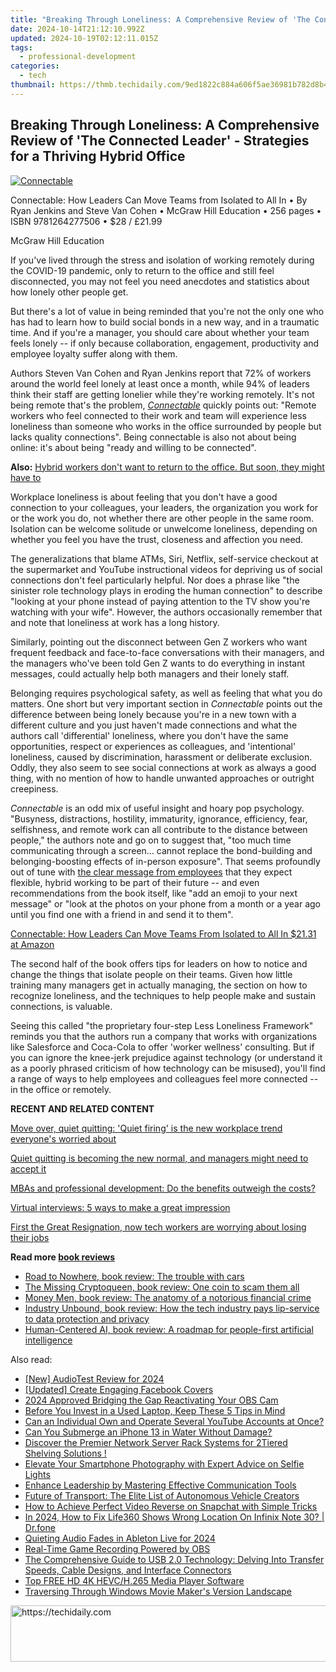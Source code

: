 ```yaml
---
title: "Breaking Through Loneliness: A Comprehensive Review of 'The Connected Leader' - Strategies for a Thriving Hybrid Office"
date: 2024-10-14T21:12:10.992Z
updated: 2024-10-19T02:12:11.015Z
tags:
  - professional-development
categories:
  - tech
thumbnail: https://thmb.techidaily.com/9ed1822c884a606f5ae36981b782d8b43a1eaddd1153302103151c40c41208fa.jpg
---
```


## Breaking Through Loneliness: A Comprehensive Review of 'The Connected Leader' - Strategies for a Thriving Hybrid Office

[![Connectable](https://www.zdnet.com/a/img/resize/38e27dbdf2b25cbf05f27d5401df425febb5da12/2022/10/06/e93eb1d8-1bc9-4b0d-b32d-1f81aae9d33d/connectable-book-main.jpg?auto=webp&width=740)](https://www.mheducation.co.uk/connectable-how-leaders-can-move-teams-from-isolated-to-all-in-9781264277506-emea) 

Connectable: How Leaders Can Move Teams from Isolated to All In • By Ryan Jenkins and Steve Van Cohen • McGraw Hill Education • 256 pages • ISBN 9781264277506 • $28 / £21.99 

McGraw Hill Education

If you've lived through the stress and isolation of working remotely during the COVID-19 pandemic, only to return to the office and still feel disconnected, you may not feel you need anecdotes and statistics about how lonely other people get. 

But there's a lot of value in being reminded that you're not the only one who has had to learn how to build social bonds in a new way, and in a traumatic time. And if you're a manager, you should care about whether your team feels lonely -- if only because collaboration, engagement, productivity and employee loyalty suffer along with them. 

Authors Steven Van Cohen and Ryan Jenkins report that 72% of workers around the world feel lonely at least once a month, while 94% of leaders think their staff are getting lonelier while they're working remotely. It's not being remote that's the problem, [_Connectable_](https://www.mheducation.co.uk/connectable-how-leaders-can-move-teams-from-isolated-to-all-in-9781264277506-emea) quickly points out: "Remote workers who feel connected to their work and team will experience less loneliness than someone who works in the office surrounded by people but lacks quality connections". Being connectable is also not about being online: it's about being "ready and willing to be connected". 

**Also:** [Hybrid workers don't want to return to the office. But soon, they might have to](https://www.zdnet.com/article/hybrid-workers-dont-want-to-return-to-the-office-but-soon-they-might-have-to)

Workplace loneliness is about feeling that you don't have a good connection to your colleagues, your leaders, the organization you work for or the work you do, not whether there are other people in the same room. Isolation can be welcome solitude or unwelcome loneliness, depending on whether you feel you have the trust, closeness and affection you need. 

The generalizations that blame ATMs, Siri, Netflix, self-service checkout at the supermarket and YouTube instructional videos for depriving us of social connections don't feel particularly helpful. Nor does a phrase like "the sinister role technology plays in eroding the human connection" to describe "looking at your phone instead of paying attention to the TV show you're watching with your wife". However, the authors occasionally remember that and note that loneliness at work has a long history. 

Similarly, pointing out the disconnect between Gen Z workers who want frequent feedback and face-to-face conversations with their managers, and the managers who've been told Gen Z wants to do everything in instant messages, could actually help both managers and their lonely staff. 

Belonging requires psychological safety, as well as feeling that what you do matters. One short but very important section in _Connectable_ points out the difference between being lonely because you're in a new town with a different culture and you just haven't made connections and what the authors call 'differential' loneliness, where you don't have the same opportunities, respect or experiences as colleagues, and 'intentional' loneliness, caused by discrimination, harassment or deliberate exclusion. Oddly, they also seem to see social connections at work as always a good thing, with no mention of how to handle unwanted approaches or outright creepiness. 

_Connectable_ is an odd mix of useful insight and hoary pop psychology. "Busyness, distractions, hostility, immaturity, ignorance, efficiency, fear, selfishness, and remote work can all contribute to the distance between people," the authors note and go on to suggest that, "too much time communicating through a screen… cannot replace the bond-building and belonging-boosting effects of in-person exposure". That seems profoundly out of tune with [the clear message from employees](https://www.microsoft.com/en-us/worklab/work-trend-index/) that they expect flexible, hybrid working to be part of their future -- and even recommendations from the book itself, like "add an emoji to your next message" or "look at the photos on your phone from a month or a year ago until you find one with a friend in and send it to them". 

[Connectable: How Leaders Can Move Teams From Isolated to All In $21.31 at Amazon](https://buy.geni.us/Proxy.ashx?TSID=368250&GR%5FURL=https%3A%2F%2Fwww.amazon.com%2Fdp%2FB09DJ7JGVG%3FlinkCode%3Dogi%26th%3D1%26psc%3D1%26tag%3Dzd-buy-button-20%26ascsubtag%3D%5F%5FCOM%5FCLICK%5FID%5F%5F%7Ccce40d4f-81ad-4c47-9f9d-d2118b33248b%7Cdtp&dtb=1)

The second half of the book offers tips for leaders on how to notice and change the things that isolate people on their teams. Given how little training many managers get in actually managing, the section on how to recognize loneliness, and the techniques to help people make and sustain connections, is valuable. 

Seeing this called "the proprietary four-step Less Loneliness Framework" reminds you that the authors run a company that works with organizations like Salesforce and Coca-Cola to offer 'worker wellness' consulting. But if you can ignore the knee-jerk prejudice against technology (or understand it as a poorly phrased criticism of how technology can be misused), you'll find a range of ways to help employees and colleagues feel more connected -- in the office or remotely. 

**RECENT AND RELATED CONTENT**

[Move over, quiet quitting: 'Quiet firing' is the new workplace trend everyone's worried about](https://www.zdnet.com/education/professional-development/move-over-quiet-quitting-quiet-firing-is-the-new-trending-topic-in-the-workplace/)

[Quiet quitting is becoming the new normal, and managers might need to accept it](https://www.zdnet.com/education/professional-development/quiet-quitting-is-becoming-the-new-normal-and-managers-might-need-to-accept-it/)

[MBAs and professional development: Do the benefits outweigh the costs?](https://www.zdnet.com/education/professional-development/mbas-and-professional-development-do-the-benefits-outweigh-the-costs/)

[Virtual interviews: 5 ways to make a great impression](https://www.zdnet.com/education/professional-development/5-ways-to-impress-during-a-virtual-interview/)

[First the Great Resignation, now tech workers are worrying about losing their jobs](https://www.zdnet.com/education/professional-development/first-the-great-resignation-now-tech-workers-are-worrying-about-losing-their-jobs/)

**Read more [book reviews](https://www.zdnet.com/blog/zdnet-uk-book-reviews/)**

* [Road to Nowhere, book review: The trouble with cars](https://www.zdnet.com/article/road-to-nowhere-book-review/)
* [The Missing Cryptoqueen, book review: One coin to scam them all](https://www.zdnet.com/article/the-missing-cryptoqueen-book-review/)
* [Money Men, book review: The anatomy of a notorious financial crime](https://www.zdnet.com/finance/money-men-book-review/)
* [Industry Unbound, book review: How the tech industry pays lip-service to data protection and privacy](https://www.zdnet.com/article/industry-unbound-book-review/)
* [Human-Centered AI, book review: A roadmap for people-first artificial intelligence](https://www.zdnet.com/article/human-centered-ai-book-review/)

<ins class="adsbygoogle"
     style="display:block"
     data-ad-format="autorelaxed"
     data-ad-client="ca-pub-7571918770474297"
     data-ad-slot="1223367746"></ins>

<ins class="adsbygoogle"
     style="display:block"
     data-ad-client="ca-pub-7571918770474297"
     data-ad-slot="8358498916"
     data-ad-format="auto"
     data-full-width-responsive="true"></ins>

<span class="atpl-alsoreadstyle">Also read:</span>
<div><ul>
<li><a href="https://video-screen-grab.techidaily.com/new-audiotest-review-for-2024/"><u>[New] AudioTest Review for 2024</u></a></li>
<li><a href="https://facebook-video-recording.techidaily.com/updated-create-engaging-facebook-covers/"><u>[Updated] Create Engaging Facebook Covers</u></a></li>
<li><a href="https://screen-activity-recording.techidaily.com/2024-approved-bridging-the-gap-reactivating-your-obs-cam/"><u>2024 Approved Bridging the Gap Reactivating Your OBS Cam</u></a></li>
<li><a href="https://techno-recovery.techidaily.com/before-you-invest-in-a-used-laptop-keep-these-5-tips-in-mind/"><u>Before You Invest in a Used Laptop, Keep These 5 Tips in Mind</u></a></li>
<li><a href="https://techno-recovery.techidaily.com/can-an-individual-own-and-operate-several-youtube-accounts-at-once/"><u>Can an Individual Own and Operate Several YouTube Accounts at Once?</u></a></li>
<li><a href="https://techno-recovery.techidaily.com/1722847515794-can-you-submerge-an-iphone-13-in-water-without-damage/"><u>Can You Submerge an iPhone 13 in Water Without Damage?</u></a></li>
<li><a href="https://techno-recovery.techidaily.com/discover-the-premier-network-server-rack-systems-for-2tiered-shelving-solutions/"><u>Discover the Premier Network Server Rack Systems for 2Tiered Shelving Solutions !</u></a></li>
<li><a href="https://techno-recovery.techidaily.com/elevate-your-smartphone-photography-with-expert-advice-on-selfie-lights/"><u>Elevate Your Smartphone Photography with Expert Advice on Selfie Lights</u></a></li>
<li><a href="https://mondly-stories.techidaily.com/enhance-leadership-by-mastering-effective-communication-tools/"><u>Enhance Leadership by Mastering Effective Communication Tools</u></a></li>
<li><a href="https://techno-recovery.techidaily.com/future-of-transport-the-elite-list-of-autonomous-vehicle-creators/"><u>Future of Transport: The Elite List of Autonomous Vehicle Creators</u></a></li>
<li><a href="https://techno-recovery.techidaily.com/how-to-achieve-perfect-video-reverse-on-snapchat-with-simple-tricks/"><u>How to Achieve Perfect Video Reverse on Snapchat with Simple Tricks</u></a></li>
<li><a href="https://review-topics.techidaily.com/in-2024-how-to-fix-life360-shows-wrong-location-on-infinix-note-30-drfone-by-drfone-virtual-android/"><u>In 2024, How to Fix Life360 Shows Wrong Location On Infinix Note 30? | Dr.fone</u></a></li>
<li><a href="https://extra-support.techidaily.com/quieting-audio-fades-in-ableton-live-for-2024/"><u>Quieting Audio Fades in Ableton Live for 2024</u></a></li>
<li><a href="https://remote-screen-capture.techidaily.com/real-time-game-recording-powered-by-obs/"><u>Real-Time Game Recording Powered by OBS</u></a></li>
<li><a href="https://techno-recovery.techidaily.com/the-comprehensive-guide-to-usb-20-technology-delving-into-transfer-speeds-cable-designs-and-interface-connectors/"><u>The Comprehensive Guide to USB 2.0 Technology: Delving Into Transfer Speeds, Cable Designs, and Interface Connectors</u></a></li>
<li><a href="https://discover-help.techidaily.com/top-free-hd-4k-hevch265-media-player-software/"><u>Top FREE HD 4K HEVC/H.265 Media Player Software</u></a></li>
<li><a href="https://extra-resources.techidaily.com/traversing-through-windows-movie-makers-version-landscape/"><u>Traversing Through Windows Movie Maker's Version Landscape</u></a></li>
</ul></div>

<!-- affiliate ads begin -->
<a href="https://appsumo.8odi.net/c/5597632/2100530/7443" target="_top" id="2100530">
  <img src="//a.impactradius-go.com/display-ad/7443-2100530" border="0" alt="https://techidaily.com" width="728" height="90"/>
</a>
<img height="0" width="0" src="https://appsumo.8odi.net/i/5597632/2100530/7443" style="position:absolute;visibility:hidden;" border="0" />
<!-- affiliate ads end -->

